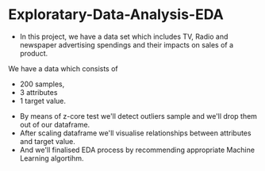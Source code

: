 # Exploratary-Data-Analysis-EDA

- In this project, we have a data set which includes TV, Radio and newspaper advertising spendings and their impacts on sales of a product. 

We have a data which consists of
* 200 samples, 
* 3 attributes
* 1 target value.

- By means of z-core test we'll detect outliers sample and we'll drop them out of our dataframe. 
- After scaling dataframe we'll visualise relationships between attributes and target value. 
- And we'll finalised EDA process by recommending appropriate Machine Learning algortihm.

